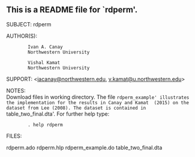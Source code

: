 This is a README file for `rdperm'.
------------------------------------------------------------------------------

SUBJECT:    rdperm

AUTHOR(S):  

            Ivan A. Canay
            Northwestern University

            Vishal Kamat
            Northwestern University

SUPPORT:    <iacanay@northwestern.edu, v.kamat@u.northwestern.edu>

NOTES:      
            Download files in working directory. The file `rdperm_example'
            illustrates the implementation for the results in Canay and Kamat 
            (2015) on the dataset from Lee (2008). The dataset is contained in
            `table_two_final.dta'. For further help type:

            . help rdperm

FILES:

rdperm.ado
rdperm.hlp
rdperm_example.do
table_two_final.dta